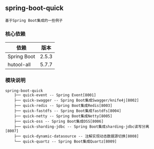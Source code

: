 ## spring-boot-quick
    基于Spring Boot集成的一些例子

### 核心依赖

| 依赖           | 版本     |
| -------------- | --------|
| Spring Boot    | 2.5.3   |
| hutool-all     | 5.7.7   |

### 模块说明

```
spring-boot-quick
    ├── quick-event -- Spring Event[8001]
    ├── quick-swagger -- Spring Boot集成Swagger/knife4j[8002]
    ├── quick-redis -- Spring Boot集成Redis[8003]
    ├── quick-fastdfs -- Spring Boot集成fastdfs[8004]
    ├── quick-netty -- Spring Boot集成Netty[8005]
    ├── quick-oss -- Spring Boot集成OSS[8006]
    ├── quick-sharding-jdbc -- Spring Boot集成sharding-jdbc读写分离[8007]
    ├── quick-dynamic-datasource -- 注解实现动态数据源切换[8008]
    └── quick-quartz -- Spring Boot集成Quartz[8009]
```
